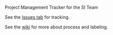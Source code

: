 Project Management Tracker for the SI Team

See the [Issues tab](https://github.com/USAID-OHA-SI/TeamTracking/issues) for tracking.

See the [wiki](https://github.com/USAID-OHA-SI/TeamTracking/wiki) for more about process and labeling.
